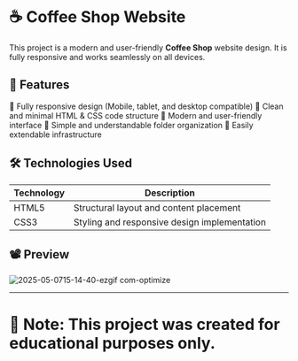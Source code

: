 # ☕ Coffee Shop Website

This project is a modern and user-friendly **Coffee Shop** website design. It is fully responsive and works seamlessly on all devices.

## 🌟 Features

 🔹 Fully responsive design (Mobile, tablet, and desktop compatible)
 🔹 Clean and minimal HTML & CSS code structure
 🔹 Modern and user-friendly interface
 🔹 Simple and understandable folder organization
 🔹 Easily extendable infrastructure

## 🛠️ Technologies Used

| Technology | Description |
|------------|-------------|
| HTML5      | Structural layout and content placement |
| CSS3       | Styling and responsive design implementation |

## 📽️ Preview

![2025-05-0715-14-40-ezgif com-optimize](https://github.com/user-attachments/assets/5fdbd687-23a4-4de7-9b60-fa27f675699c)

---
# 📌 Note: This project was created for educational purposes only.
